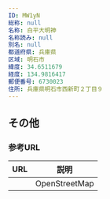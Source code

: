 ```yaml
---
ID: MW1yN
総称: null
名称: 白平大明神
名称読み: null
別名: null
都道府県: 兵庫県
区域: 明石市
緯度: 34.6511679
経度: 134.9816417
郵便番号: 6730023
住所: 兵庫県明石市西新町２丁目９
---
```


## その他

### 参考URL

| URL | 説明          |
| --- | ------------- |
|     | OpenStreetMap |
